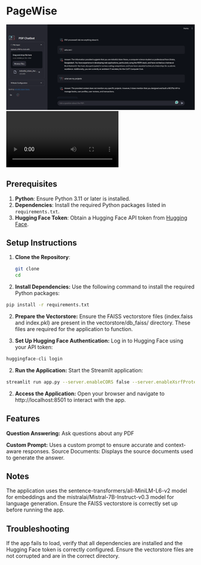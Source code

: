# PageWise

![alt text](image-3.png)
<video controls src="2025-03-2211-32-37-ezgif.com-gif-maker.mkv" title="Title"></video>

## Prerequisites

1. **Python**: Ensure Python 3.11 or later is installed.
2. **Dependencies**: Install the required Python packages listed in `requirements.txt`.
3. **Hugging Face Token**: Obtain a Hugging Face API token from [Hugging Face](https://huggingface.co/).

## Setup Instructions

1. **Clone the Repository**:

   ```bash
   git clone
   cd

   ```

2. **Install Dependencies:**
   Use the following command to install the required Python packages:

```bash
pip install -r requirements.txt
```

2. **Prepare the Vectorstore:** Ensure the FAISS vectorstore files (index.faiss and index.pkl) are present in the vectorstore/db_faiss/ directory. These files are required for the application to function.

3. **Set Up Hugging Face Authentication:** Log in to Hugging Face using your API token:

```bash
huggingface-cli login
```

2. **Run the Application:** Start the Streamlit application:

```bash
streamlit run app.py --server.enableCORS false --server.enableXsrfProtection false
```

2. **Access the Application:** Open your browser and navigate to http://localhost:8501 to interact with the app.

## Features

**Question Answering:** Ask questions about any PDF

**Custom Prompt:** Uses a custom prompt to ensure accurate and context-aware responses.
Source Documents: Displays the source documents used to generate the answer.

## Notes

The application uses the sentence-transformers/all-MiniLM-L6-v2 model for embeddings and the mistralai/Mistral-7B-Instruct-v0.3 model for language generation.
Ensure the FAISS vectorstore is correctly set up before running the app.

## Troubleshooting

If the app fails to load, verify that all dependencies are installed and the Hugging Face token is correctly configured.
Ensure the vectorstore files are not corrupted and are in the correct directory.
